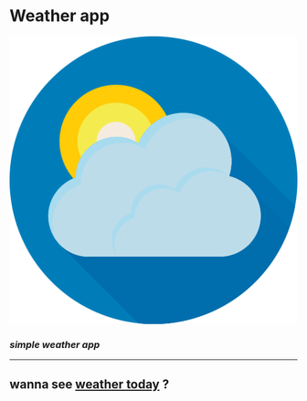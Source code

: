 # Weather app
![logo](./images/fav.png)
### _simple weather app_
---
wanna see [weather today](http://weather-2d.netlify.com "weather-2d") ?
---
